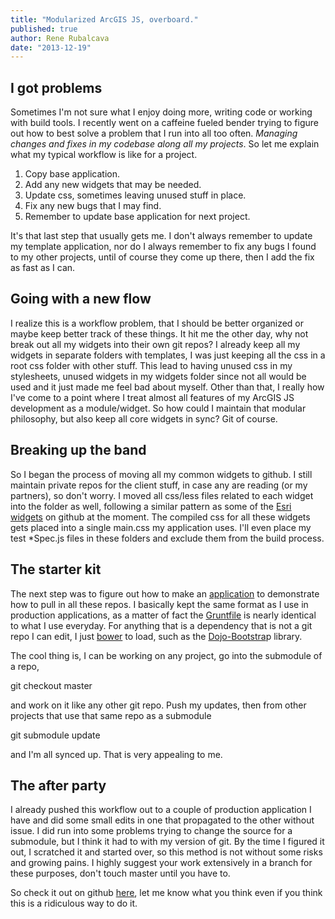 ```yaml
---
title: "Modularized ArcGIS JS, overboard."
published: true
author: Rene Rubalcava
date: "2013-12-19"
---
```


## I got problems

Sometimes I'm not sure what I enjoy doing more, writing code or working with build tools. I recently went on a caffeine fueled bender trying to figure out how to best solve a problem that I run into all too often. _Managing changes and fixes in my codebase along all my projects_. So let me explain what my typical workflow is like for a project.

1. Copy base application.
2. Add any new widgets that may be needed.
3. Update css, sometimes leaving unused stuff in place.
4. Fix any new bugs that I may find.
5. Remember to update base application for next project.

It's that last step that usually gets me. I don't always remember to update my template application, nor do I always remember to fix any bugs I found to my other projects, until of course they come up there, then I add the fix as fast as I can.

## Going with a new flow

I realize this is a workflow problem, that I should be better organized or maybe keep better track of these things. It hit me the other day, why not break out all my widgets into their own git repos? I already keep all my widgets in separate folders with templates, I was just keeping all the css in a root css folder with other stuff. This lead to having unused css in my stylesheets, unused widgets in my widgets folder since not all would be used and it just made me feel bad about myself. Other than that, I really how I've come to a point where I treat almost all features of my ArcGIS JS development as a module/widget. So how could I maintain that modular philosophy, but also keep all core widgets in sync? Git of course.

## Breaking up the band

So I began the process of moving all my common widgets to github. I still maintain private repos for the client stuff, in case any are reading (or my partners), so don't worry. I moved all css/less files related to each widget into the folder as well, following a similar pattern as some of the [Esri widgets](https://github.com/driskull/arcgis-dijit-locate-button-js) on github at the moment. The compiled css for all these widgets gets placed into a single main.css my application uses. I'll even place my test \*Spec.js files in these folders and exclude them from the build process.

## The starter kit

The next step was to figure out how to make an [application](https://github.com/odoe/esri-js-starterkit) to demonstrate how to pull in all these repos. I basically kept the same format as I use in production applications, as a matter of fact the [Gruntfile](https://github.com/odoe/esri-js-starterkit/blob/master/Gruntfile.js) is nearly identical to what I use everyday. For anything that is a dependency that is not a git repo I can edit, I just [bower](http://bower.io/) to load, such as the [Dojo-Bootstra](https://github.com/xsokev/Dojo-Bootstrap)p library.

The cool thing is, I can be working on any project, go into the submodule of a repo,

git checkout master

and work on it like any other git repo. Push my updates, then from other projects that use that same repo as a submodule

git submodule update

and I'm all synced up. That is very appealing to me.

## The after party

I already pushed this workflow out to a couple of production application I have and did some small edits in one that propagated to the other without issue. I did run into some problems trying to change the source for a submodule, but I think it had to with my version of git. By the time I figured it out, I scratched it and started over, so this method is not without some risks and growing pains. I highly suggest your work extensively in a branch for these purposes, don't touch master until you have to.

So check it out on github [here](https://github.com/odoe/esri-js-starterkit), let me know what you think even if you think this is a ridiculous way to do it.
